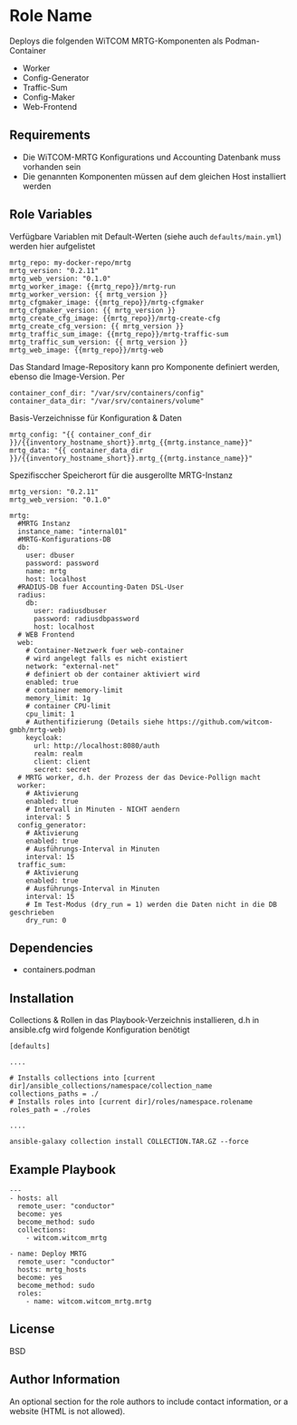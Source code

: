 Role Name
=========

Deploys die folgenden WiTCOM MRTG-Komponenten als Podman-Container

* Worker
* Config-Generator
* Traffic-Sum
* Config-Maker
* Web-Frontend

Requirements
------------

* Die WiTCOM-MRTG Konfigurations und Accounting Datenbank muss vorhanden sein
* Die genannten Komponenten müssen auf dem gleichen Host installiert werden

Role Variables
--------------

Verfügbare Variablen mit Default-Werten (siehe auch `defaults/main.yml`) werden hier aufgelistet

    mrtg_repo: my-docker-repo/mrtg
    mrtg_version: "0.2.11"
    mrtg_web_version: "0.1.0"
    mrtg_worker_image: {{mrtg_repo}}/mrtg-run
    mrtg_worker_version: {{ mrtg_version }} 
    mrtg_cfgmaker_image: {{mrtg_repo}}/mrtg-cfgmaker
    mrtg_cfgmaker_version: {{ mrtg_version }} 
    mrtg_create_cfg_image: {{mrtg_repo}}/mrtg-create-cfg
    mrtg_create_cfg_version: {{ mrtg_version }} 
    mrtg_traffic_sum_image: {{mrtg_repo}}/mrtg-traffic-sum
    mrtg_traffic_sum_version: {{ mrtg_version }}
    mrtg_web_image: {{mrtg_repo}}/mrtg-web 

Das Standard Image-Repository kann pro Komponente definiert werden, ebenso die Image-Version. Per

    container_conf_dir: "/var/srv/containers/config"
    container_data_dir: "/var/srv/containers/volume"

Basis-Verzeichnisse für Konfiguration & Daten

    mrtg_config: "{{ container_conf_dir }}/{{inventory_hostname_short}}.mrtg_{{mrtg.instance_name}}"
    mrtg_data: "{{ container_data_dir }}/{{inventory_hostname_short}}.mrtg_{{mrtg.instance_name}}"

Spezifisccher Speicherort für die ausgerollte MRTG-Instanz

    mrtg_version: "0.2.11"
    mrtg_web_version: "0.1.0"

```
mrtg:
  #MRTG Instanz
  instance_name: "internal01"
  #MRTG-Konfigurations-DB
  db:
    user: dbuser
    password: password
    name: mrtg
    host: localhost
  #RADIUS-DB fuer Accounting-Daten DSL-User
  radius:
    db:
      user: radiusdbuser
      password: radiusdbpassword
      host: localhost
  # WEB Frontend
  web:
    # Container-Netzwerk fuer web-container
    # wird angelegt falls es nicht existiert
    network: "external-net"
    # definiert ob der container aktiviert wird
    enabled: true
    # container memory-limit
    memory_limit: 1g
    # container CPU-limit
    cpu_limit: 1
    # Authentifizierung (Details siehe https://github.com/witcom-gmbh/mrtg-web)
    keycloak:
      url: http://localhost:8080/auth
      realm: realm
      client: client
      secret: secret
  # MRTG worker, d.h. der Prozess der das Device-Pollign macht
  worker:
    # Aktivierung
    enabled: true
    # Intervall in Minuten - NICHT aendern
    interval: 5
  config_generator:
    # Aktivierung
    enabled: true
    # Ausführungs-Interval in Minuten
    interval: 15
  traffic_sum:
    # Aktivierung
    enabled: true
    # Ausführungs-Interval in Minuten
    interval: 15
    # Im Test-Modus (dry_run = 1) werden die Daten nicht in die DB geschrieben
    dry_run: 0
```

Dependencies
------------

* containers.podman

Installation
----------------

Collections & Rollen in das Playbook-Verzeichnis installieren, d.h in ansible.cfg wird folgende Konfiguration benötigt

```
[defaults]

....

# Installs collections into [current dir]/ansible_collections/namespace/collection_name
collections_paths = ./
# Installs roles into [current dir]/roles/namespace.rolename
roles_path = ./roles

....

```

`ansible-galaxy collection install COLLECTION.TAR.GZ --force`


Example Playbook
----------------

```
---
- hosts: all
  remote_user: "conductor"
  become: yes
  become_method: sudo
  collections:
    - witcom.witcom_mrtg

- name: Deploy MRTG
  remote_user: "conductor"
  hosts: mrtg_hosts
  become: yes
  become_method: sudo
  roles:
    - name: witcom.witcom_mrtg.mrtg
````

License
-------

BSD

Author Information
------------------

An optional section for the role authors to include contact information, or a website (HTML is not allowed).
